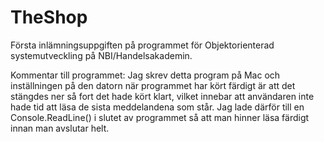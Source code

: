 # TheShop

Första inlämningsuppgiften på programmet för Objektorienterad systemutveckling på NBI/Handelsakademin.

Kommentar till programmet:
Jag skrev detta program på Mac och inställningen på den datorn när programmet har kört färdigt är att det stängdes ner så fort det hade kört klart, vilket innebar att användaren inte hade tid att läsa de sista meddelandena som står. Jag lade därför till en Console.ReadLine() i slutet av programmet så att man hinner läsa färdigt innan man avslutar helt.
